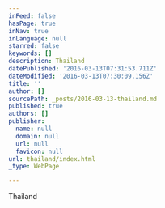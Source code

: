 ```yaml
---
inFeed: false
hasPage: true
inNav: true
inLanguage: null
starred: false
keywords: []
description: Thailand
datePublished: '2016-03-13T07:31:53.711Z'
dateModified: '2016-03-13T07:30:09.156Z'
title: ''
author: []
sourcePath: _posts/2016-03-13-thailand.md
published: true
authors: []
publisher:
  name: null
  domain: null
  url: null
  favicon: null
url: thailand/index.html
_type: WebPage

---
```

Thailand